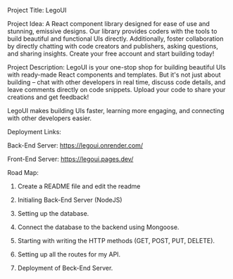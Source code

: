 Project Title: LegoUI 

Project Idea: A React component library designed for ease of use and stunning, emissive designs. Our library provides coders with the tools to build beautiful and functional UIs directly. Additionally, foster collaboration by directly chatting with code creators and publishers, asking questions, and sharing insights. Create your free account and start building today!

Project Description: LegoUI is your one-stop shop for building beautiful UIs with ready-made React components and templates. But it's not just about building – chat with other developers in real time, discuss code details, and leave comments directly on code snippets. Upload your code to share your creations and get feedback!

LegoUI makes building UIs faster, learning more engaging, and connecting with other developers easier.

Deployment Links:

Back-End Server: https://legoui.onrender.com/



Front-End Server: https://legoui.pages.dev/



Road Map: 

1. Create a README file and edit the readme

2. Initialing Back-End  Server (NodeJS)

3. Setting up the database. 

4. Connect the database to the backend using Mongoose.

5. Starting with writing the HTTP methods (GET, POST, PUT, DELETE).

6. Setting up all the routes for my API.

7. Deployment of Beck-End Server.

